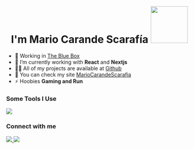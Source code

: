 <h1 align="center">
    I'm Mario Carande Scarafía
    <img width="100px" src="https://i.pinimg.com/originals/6e/a5/fd/6ea5fd598477f4eb62253fc3004039ca.gif" />
</h1>

- 🔭 Working in [The Blue Box](https://www.thebluebox.dev/)
- 🌱 I’m currently working with **React** and **Nextjs**
- 👨‍💻 All of my projects are available at [Github](https://github.com/mariiocarande)
- 👀 You can check my site [MarioCarandeScarafia](https://mariocarandescarafia.netlify.app)
- ⚡ Hoobies **Gaming and Run**

### Some Tools I Use

<p align="left">
    <img src="https://skillicons.dev/icons?i=html,css,js,react,nextjs,tailwind,bootstrap,heroku,aws,nodejs,graphql&theme=light" />
</p>

### Connect with me

<div align="left">
  <a href="https://github.com/mariiocarande" target="_blank">
    <img src="https://skillicons.dev/icons?i=github&theme=light" />
  </a>
  <a href="https://www.linkedin.com/in/mario-carande-scarafia/" target="_blank">
    <img src="https://skillicons.dev/icons?i=linkedin&theme=light" />
  </a>
</div>
